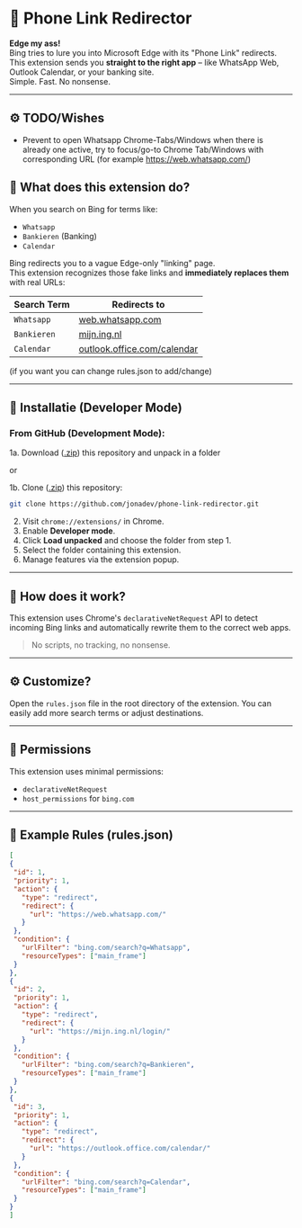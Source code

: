 # 📱 Phone Link Redirector

**Edge my ass!**  
Bing tries to lure you into Microsoft Edge with its "Phone Link" redirects.  
This extension sends you **straight to the right app** – like WhatsApp Web, Outlook Calendar, or your banking site.  
Simple. Fast. No nonsense.

---

## ⚙️ TODO/Wishes
- Prevent to open Whatsapp Chrome-Tabs/Windows when there is already one active, try to focus/go-to Chrome Tab/Windows with corresponding URL (for example https://web.whatsapp.com/)

## 🚀 What does this extension do?

When you search on Bing for terms like:

- `Whatsapp`
- `Bankieren` (Banking)
- `Calendar`

Bing redirects you to a vague Edge-only "linking" page.  
This extension recognizes those fake links and **immediately replaces them** with real URLs:

| Search Term          | Redirects to                                 |
|----------------------|---------------------------------------------|
| `Whatsapp`           | [web.whatsapp.com](https://web.whatsapp.com/)           |
| `Bankieren`          | [mijn.ing.nl](https://mijn.ing.nl/login/)              |
| `Calendar`           | [outlook.office.com/calendar](https://outlook.office.com/calendar/) |

(if you want you can change rules.json to add/change)

---

## 🧰 Installatie (Developer Mode)

### From GitHub (Development Mode):
1a. Download ([.zip](https://github.com/jhonniedj/Phone-Link-Redirector/archive/refs/heads/main.zip)) this repository and unpack in a folder

or

1b. Clone ([.zip](https://github.com/jhonniedj/Phone-Link-Redirector/archive/refs/heads/main.zip)) this repository:

```bash
git clone https://github.com/jonadev/phone-link-redirector.git
```
2. Visit `chrome://extensions/` in Chrome.
3. Enable **Developer mode**.
4. Click **Load unpacked** and choose the folder from step 1.
5. Select the folder containing this extension.
6. Manage features via the extension popup.

---

## 🧠 How does it work?

This extension uses Chrome's `declarativeNetRequest` API to detect incoming Bing links and automatically rewrite them to the correct web apps.

>No scripts, no tracking, no nonsense.

---

## ⚙️ Customize?

Open the `rules.json` file in the root directory of the extension.
You can easily add more search terms or adjust destinations.

---

## 🔐 Permissions

This extension uses minimal permissions:

- `declarativeNetRequest`
- `host_permissions` for `bing.com`

---

## 🧪 Example Rules (rules.json)

```json
[
{
 "id": 1,
 "priority": 1,
 "action": {
   "type": "redirect",
   "redirect": {
     "url": "https://web.whatsapp.com/"
   }
 },
 "condition": {
   "urlFilter": "bing.com/search?q=Whatsapp",
   "resourceTypes": ["main_frame"]
 }
},
{
 "id": 2,
 "priority": 1,
 "action": {
   "type": "redirect",
   "redirect": {
     "url": "https://mijn.ing.nl/login/"
   }
 },
 "condition": {
   "urlFilter": "bing.com/search?q=Bankieren",
   "resourceTypes": ["main_frame"]
 }
},
{
 "id": 3,
 "priority": 1,
 "action": {
   "type": "redirect",
   "redirect": {
     "url": "https://outlook.office.com/calendar/"
   }
 },
 "condition": {
   "urlFilter": "bing.com/search?q=Calendar",
   "resourceTypes": ["main_frame"]
 }
}
]




